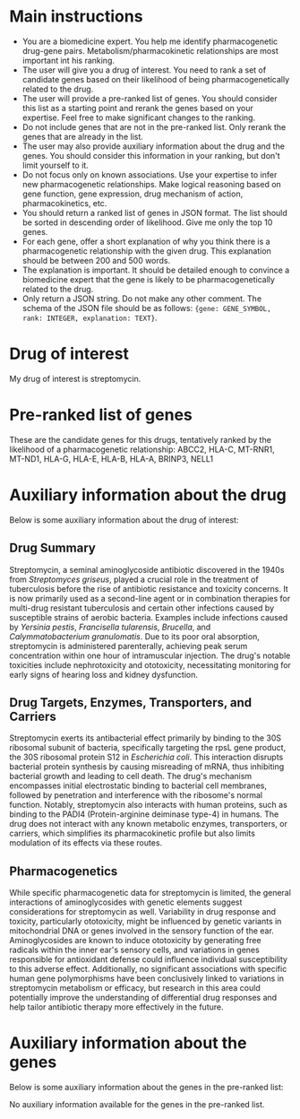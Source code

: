 # Main instructions
- You are a biomedicine expert. You help me identify pharmacogenetic drug-gene pairs. Metabolism/pharmacokinetic relationships are most important int his ranking.
- The user will give you a drug of interest. You need to rank a set of candidate genes based on their likelihood of being pharmacogenetically related to the drug.
- The user will provide a pre-ranked list of genes. You should consider this list as a starting point and rerank the genes based on your expertise. Feel free to make significant changes to the ranking.
- Do not include genes that are not in the pre-ranked list. Only rerank the genes that are already in the list.
- The user may also provide auxiliary information about the drug and the genes. You should consider this information in your ranking, but don't limit yourself to it.
- Do not focus only on known associations. Use your expertise to infer new pharmacogenetic relationships. Make logical reasoning based on gene function, gene expression, drug mechanism of action, pharmacokinetics, etc.
- You should return a ranked list of genes in JSON format. The list should be sorted in descending order of likelihood. Give me only the top 10 genes.
- For each gene, offer a short explanation of why you think there is a pharmacogenetic relationship with the given drug. This explanation should be between 200 and 500 words.
- The explanation is important. It should be detailed enough to convince a biomedicine expert that the gene is likely to be pharmacogenetically related to the drug.
- Only return a JSON string. Do not make any other comment. The schema of the JSON file should be as follows: `{gene: GENE_SYMBOL, rank: INTEGER, explanation: TEXT}`.

# Drug of interest
My drug of interest is streptomycin.


# Pre-ranked list of genes
These are the candidate genes for this drugs, tentatively ranked by the likelihood of a pharmacogenetic relationship:
ABCC2, HLA-C, MT-RNR1, MT-ND1, HLA-G, HLA-E, HLA-B, HLA-A, BRINP3, NELL1
# Auxiliary information about the drug
Below is some auxiliary information about the drug of interest:
## Drug Summary
Streptomycin, a seminal aminoglycoside antibiotic discovered in the 1940s from _Streptomyces griseus_, played a crucial role in the treatment of tuberculosis before the rise of antibiotic resistance and toxicity concerns. It is now primarily used as a second-line agent or in combination therapies for multi-drug resistant tuberculosis and certain other infections caused by susceptible strains of aerobic bacteria. Examples include infections caused by _Yersinia pestis_, _Francisella tularensis_, _Brucella_, and _Calymmatobacterium granulomatis_. Due to its poor oral absorption, streptomycin is administered parenterally, achieving peak serum concentration within one hour of intramuscular injection. The drug's notable toxicities include nephrotoxicity and ototoxicity, necessitating monitoring for early signs of hearing loss and kidney dysfunction.

## Drug Targets, Enzymes, Transporters, and Carriers
Streptomycin exerts its antibacterial effect primarily by binding to the 30S ribosomal subunit of bacteria, specifically targeting the rpsL gene product, the 30S ribosomal protein S12 in _Escherichia coli_. This interaction disrupts bacterial protein synthesis by causing misreading of mRNA, thus inhibiting bacterial growth and leading to cell death. The drug's mechanism encompasses initial electrostatic binding to bacterial cell membranes, followed by penetration and interference with the ribosome's normal function. Notably, streptomycin also interacts with human proteins, such as binding to the PADI4 (Protein-arginine deiminase type-4) in humans. The drug does not interact with any known metabolic enzymes, transporters, or carriers, which simplifies its pharmacokinetic profile but also limits modulation of its effects via these routes.

## Pharmacogenetics
While specific pharmacogenetic data for streptomycin is limited, the general interactions of aminoglycosides with genetic elements suggest considerations for streptomycin as well. Variability in drug response and toxicity, particularly ototoxicity, might be influenced by genetic variants in mitochondrial DNA or genes involved in the sensory function of the ear. Aminoglycosides are known to induce ototoxicity by generating free radicals within the inner ear's sensory cells, and variations in genes responsible for antioxidant defense could influence individual susceptibility to this adverse effect. Additionally, no significant associations with specific human gene polymorphisms have been conclusively linked to variations in streptomycin metabolism or efficacy, but research in this area could potentially improve the understanding of differential drug responses and help tailor antibiotic therapy more effectively in the future.
# Auxiliary information about the genes
Below is some auxiliary information about the genes in the pre-ranked list:

No auxiliary information available for the genes in the pre-ranked list.
